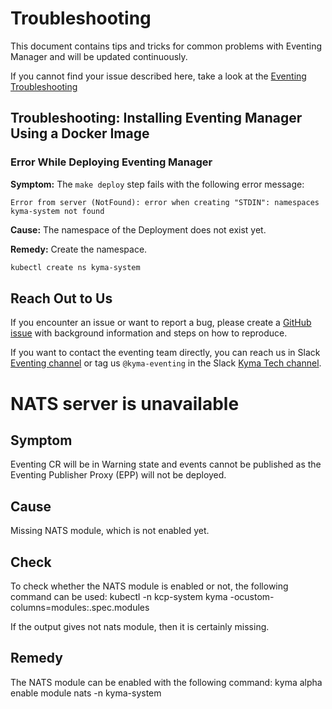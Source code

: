 # Troubleshooting

This document contains tips and tricks for common problems with Eventing Manager and will be updated continuously.

If you cannot find your issue described here, take a look at the [Eventing Troubleshooting](https://github.com/kyma-project/eventing-manager/blob/main/docs/user/troubleshooting/README.md)

## Troubleshooting: Installing Eventing Manager Using a Docker Image

### Error While Deploying Eventing Manager

**Symptom:** The `make deploy` step fails with the following error message:

`Error from server (NotFound): error when creating "STDIN": namespaces kyma-system not found`

**Cause:** The namespace of the Deployment does not exist yet.

**Remedy:** Create the namespace.

   ```sh
   kubectl create ns kyma-system
   ```

## Reach Out to Us

If you encounter an issue or want to report a bug, please create a [GitHub issue](https://github.com/kyma-project/nats-manager/issues) with background information and
steps on how to reproduce.

If you want to contact the eventing team directly, you can reach us in Slack [Eventing channel](https://kyma-community.slack.com/archives/CD1C9GZMK)
or tag us `@kyma-eventing` in the Slack [Kyma Tech channel](https://sap-ti.slack.com/archives/C0140PCSJ5Q).

# NATS server is unavailable

## Symptom

Eventing CR will be in Warning state and events cannot be published as the Eventing Publisher Proxy (EPP) will not be deployed.

## Cause

Missing NATS module, which is not enabled yet.

## Check

To check whether the NATS module is enabled or not, the following command can be used:
kubectl -n kcp-system kyma -ocustom-columns=modules:.spec.modules

If the output gives not nats module, then it is certainly missing.

## Remedy

The NATS module can be enabled with the following command:
kyma alpha enable module nats -n kyma-system